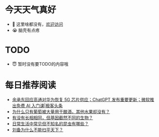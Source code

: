 # 今天天气真好
- 👋 这里啥都没有，[欢迎访问](https://zhangfeng-ola.github.io/)
- 😭 脑壳有点疼
<!---
- 👀 I’m interested in ...
- 🌱 I’m currently learning ...
- 💞️ I’m looking to collaborate on ...
- 📫 How to reach me ...
- 😇 I'm doing something ...

--->

# TODO 
- 😇 暂时没有要TODO的内容哦

<!---
zhangfeng-ola/zhangfeng-ola is a ✨ special ✨ repository because its `README.md` (this file) appears on your GitHub profile.
You can click the Preview link to take a look at your changes.
--->

# 每日推荐阅读
<!-- BLOG-POST-LIST:START -->
- [余承东回应高通对华为恢复 5G 芯片供应；ChatGPT 发布重要更新；微软推出免费 AI 入门课|极客头条](https://blog.csdn.net/weixin_39786569/article/details/131201946)
- [为什么只有葡萄被大量用于酿酒，其他水果却没有？](https://daily.zhihu.com/story/9762710)
- [有没有长相相同，但基因截然不同的生物？](https://daily.zhihu.com/story/9762613)
- [日常生活中常见但不知名的昆虫有哪些？](https://daily.zhihu.com/story/9762708)
- [刘备为什么不能扫平天下？](https://daily.zhihu.com/story/9762781)
<!-- BLOG-POST-LIST:END -->
